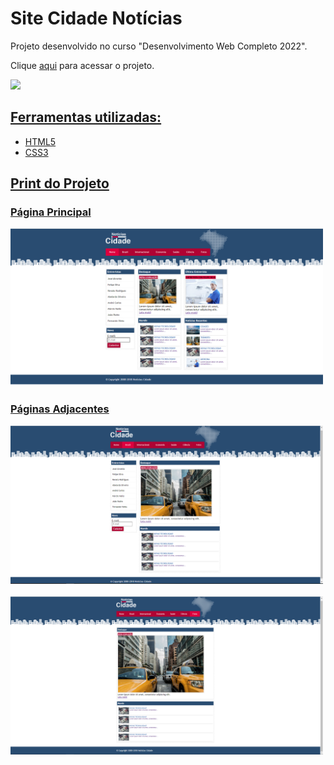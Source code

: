 # Site Cidade Notícias
Projeto desenvolvido no curso "Desenvolvimento Web Completo 2022".

Clique <a href="https://isabellacpmelo.github.io/noticias-cidade/">aqui</a> para acessar o projeto.

<a href="https://isabellacpmelo.github.io/noticias-cidade/"> <img width="400" src="img/noticias-cidade.gif">

## Ferramentas utilizadas:
* HTML5
* CSS3


## Print do Projeto

### Página Principal
<img width="500" src="img/print1.png">
  
### Páginas Adjacentes
<img width="500" src="img/print2.png">
</br>
</br>
<img width="500" src="img/print3.png">
